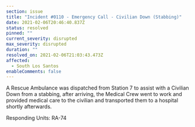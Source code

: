 ```yaml
---
section: issue
title: "Incident #0110 - Emergency Call - Civilian Down (Stabbing)"
date: 2021-02-06T20:46:40.837Z
status: resolved
pinned: ""
current_severity: disrupted
max_severity: disrupted
duration: ""
resolved_on: 2021-02-06T21:03:43.473Z
affected:
  - South Los Santos
enableComments: false
---
```

A Rescue Ambulance was dispatched from Station 7 to assist with a Civilian Down from a stabbing, after arriving, the Medical Crew went to work and provided medical care to the civilian and transported them to a hospital shortly afterwards.

Responding Units: RA-74